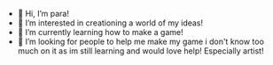 - 👋 Hi, I’m para!
- 👀 I’m interested in creationing a world of my ideas!
- 🌱 I’m currently learning how to make a game!
- 💞️ I’m looking for people to help me make my game i don't know too much on it as im still learning and would love help! Especially artist!
